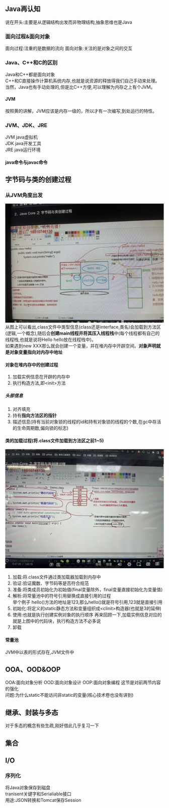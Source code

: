 ## Java再认知
说在开头:主要是从逻辑结构出发而非物理结构,抽象思维也是Java
### 面向过程&面向对象
面向过程:注重的是数据的流向
面向对象:关注的是对象之间的交互
### Java、C++和C的区别
Java和C++都是面向对象  
C++和C直接操作计算机系统内存,也就是说资源的释放得我们自己手动来处理。  
当然，Java也有手动处理的,但是比C++方便,可以理解为内存之上有个JVM。
#### JVM
按照黄的讲解，JVM应该是内存一级的，所以才有一次编写,到处运行的特性。
### JVM、JDK、JRE
JVM java虚拟机  
JDK java开发工具  
JRE java运行环境
#### java命令与javac命令
## 字节码与类的创建过程
### 从JVM角度出发
![](https://raw.githubusercontent.com/aryangzhu/blogImage/master/%E5%AF%B9%E8%B1%A1%E5%86%85%E5%AD%98%E5%88%9B%E5%BB%BA%E8%BF%87%E7%A8%8B%E2%80%98.jpeg)  
从图上可以看出,class文件中类型信息(class还是interface,类名)会加载到方法区(逻辑,一个概念),随后会**创建main线程并将其压入线程栈**中(每个线程都有自己的线程栈,也就是说将Hello hello放在线程栈中)。  
如果遇到new XXX那么就会创建一个变量，并在堆内存中开辟空间。**对象声明就是对象变量指向对内存中地址**
#### 对象在堆内存中的创建过程
1. 加载实例信息在开辟的内存中  
2. 执行构造方法,即\<init>方法  
##### 头部信息
1. 对齐填充  
2. 持有**指向方法区的指针**  
3. 描述信息(持有当前对象锁的线程的id和持有对象锁的线程的个数,在gc中存活的生命周期数,偏向锁的标志)  
#### 类的加载过程(将.class文件加载到方法区之前1~5)
![](https://raw.githubusercontent.com/aryangzhu/blogImage/master/%E5%AF%B9%E8%B1%A1%E5%88%9B%E5%BB%BA%E5%90%84%E4%B8%AA%E7%8E%AF%E8%8A%82.jpeg)  
1. 加载:将.class文件通过类加载器加载到内存中  
2. 验证:验证魔数、字节码等是否符合规范  
3. 准备:将类成员初始化为初始值(final变量除外，final变量直接初始化为变量值)  
4. 解析:将常量池中的符号引用替换成直接引用的过程  
举个例子 hello()方法的地址是123,那么hello()就是符号引用,123就是直接引用   
5. 初始化:将定义的static静态方法和变量组织成\<clinit>构造器(也就是3的延伸)   
6. 使用:也就是执行创建实例对象的执行顺序 
再来回顾一下,加载实例信息对应的就是上图中的代码块，执行构造方法不必多说
7. 卸载 
#### 常量池
JVM中以表的形式存在,JVM文件中
## OOA、OOD&OOP
OOA:面向对象分析
OOD:面向对象设计
OOP:面向对象编程
这节是对前两节内容的强化  
问题:为什么static不能访问非static的变量(核心技术卷也没有讲到)
## 继承、封装与多态
对于多态的概念有些生疏,刚好借此几乎复习一下
## 集合
## I/O
### 序列化
将Java对象保存到磁盘  
tranisent关键字和Serialiable接口  
用途:JSON转换和Tomcat保存Session